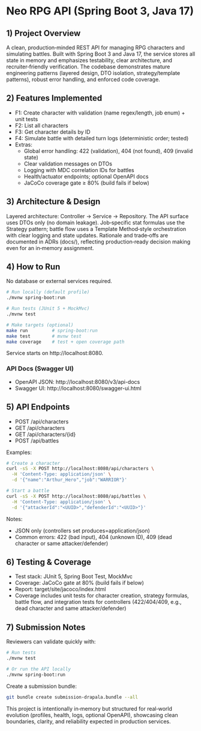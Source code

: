 # Neo RPG API (Spring Boot 3, Java 17)

## 1) Project Overview
A clean, production‑minded REST API for managing RPG characters and simulating battles. Built with Spring Boot 3 and Java 17, the service stores all state in memory and emphasizes testability, clear architecture, and recruiter‑friendly verification. The codebase demonstrates mature engineering patterns (layered design, DTO isolation, strategy/template patterns), robust error handling, and enforced code coverage.

## 2) Features Implemented
- F1: Create character with validation (name regex/length, job enum) + unit tests
- F2: List all characters
- F3: Get character details by ID
- F4: Simulate battle with detailed turn logs (deterministic order; tested)
- Extras:
  - Global error handling: 422 (validation), 404 (not found), 409 (invalid state)
  - Clear validation messages on DTOs
  - Logging with MDC correlation IDs for battles
  - Health/actuator endpoints; optional OpenAPI docs
  - JaCoCo coverage gate ≥ 80% (build fails if below)

## 3) Architecture & Design
Layered architecture: Controller → Service → Repository. The API surface uses DTOs only (no domain leakage). Job‑specific stat formulas use the Strategy pattern; battle flow uses a Template Method‑style orchestration with clear logging and state updates. Rationale and trade‑offs are documented in ADRs (docs/), reflecting production‑ready decision making even for an in‑memory assignment.

## 4) How to Run
No database or external services required.

```bash
# Run locally (default profile)
./mvnw spring-boot:run

# Run tests (JUnit 5 + MockMvc)
./mvnw test

# Make targets (optional)
make run         # spring-boot:run
make test        # mvnw test
make coverage    # test + open coverage path
```

Service starts on http://localhost:8080.

### API Docs (Swagger UI)
- OpenAPI JSON: http://localhost:8080/v3/api-docs
- Swagger UI: http://localhost:8080/swagger-ui.html

## 5) API Endpoints
- POST /api/characters
- GET /api/characters
- GET /api/characters/{id}
- POST /api/battles

Examples:

```bash
# Create a character
curl -sS -X POST http://localhost:8080/api/characters \
  -H 'Content-Type: application/json' \
  -d '{"name":"Arthur_Hero","job":"WARRIOR"}'
```

```bash
# Start a battle
curl -sS -X POST http://localhost:8080/api/battles \
  -H 'Content-Type: application/json' \
  -d '{"attackerId":"<UUID>","defenderId":"<UUID>"}'
```

Notes:
- JSON only (controllers set produces=application/json)
- Common errors: 422 (bad input), 404 (unknown ID), 409 (dead character or same attacker/defender)

## 6) Testing & Coverage
- Test stack: JUnit 5, Spring Boot Test, MockMvc
- Coverage: JaCoCo gate at 80% (build fails if below)
- Report: target/site/jacoco/index.html
- Coverage includes unit tests for character creation, strategy formulas, battle flow, and integration tests for controllers (422/404/409, e.g., dead character and same attacker/defender)

## 7) Submission Notes
Reviewers can validate quickly with:

```bash
# Run tests
./mvnw test

# Or run the API locally
./mvnw spring-boot:run
```

Create a submission bundle:

```bash
git bundle create submission-drapala.bundle --all
```

This project is intentionally in‑memory but structured for real‑world evolution (profiles, health, logs, optional OpenAPI), showcasing clean boundaries, clarity, and reliability expected in production services.
